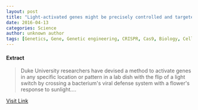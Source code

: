 ```yaml
---
layout: post
title: "Light-activated genes might be precisely controlled and targeted"
date: 2016-04-13
categories: Science
author: unknown author
tags: [Genetics, Gene, Genetic engineering, CRISPR, Cas9, Biology, Cell (biology), Protein, Bacteria, Chemistry, Molecular biology, Biochemistry, Biotechnology, Organisms, Life sciences]
---
```





#### Extract
>Duke University researchers have devised a method to activate genes in any specific location or pattern in a lab dish with the flip of a light switch by crossing a bacterium's viral defense system with a flower's response to sunlight....



[Visit Link](http://phys.org/news342704543.html)


